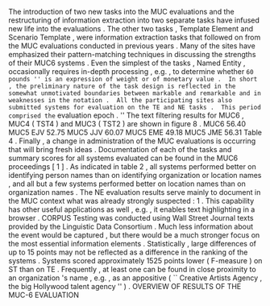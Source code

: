 The introduction of two new tasks into the MUC evaluations and the restructuring of information extraction into two separate tasks have infused new life into the evaluations . 
The other two tasks , Template Element and Scenario Template , were information extraction tasks that followed on from the MUC evaluations conducted in previous years . 
Many of the sites have emphasized their pattern-matching techniques in discussing the strengths of their MUC6 systems . 
Even the simplest of the tasks , Named Entity , occasionally requires in-depth processing , e.g. , to determine whether `` 60 pounds '' is an expression of weight or of monetary value . 
In short , the preliminary nature of the task design is reflected in the somewhat unmotivated boundaries between markable and remarkable and in weaknesses in the notation . 
All the participating sites also submitted systems for evaluation on the TE and NE tasks . 
This period comprised the `` evaluation epoch . '' 
The text filtering results for MUC6 , MUC4 ( TST4 ) and MUC3 ( TST2 ) are shown in figure 8 . 
MUC6 56.40 MUC5 EJV 52.75 MUC5 JJV 60.07 MUC5 EME 49.18 MUC5 JME 56.31 Table 4 . 
Finally , a change in administration of the MUC evaluations is occurring that will bring fresh ideas . 
Documentation of each of the tasks and summary scores for all systems evaluated can be found in the MUC6 proceedings [ 1 ] . 
As indicated in table 2 , all systems performed better on identifying person names than on identifying organization or location names , and all but a few systems performed better on location names than on organization names . 
The NE evaluation results serve mainly to document in the MUC context what was already strongly suspected : 1 . 
This capability has other useful applications as well , e.g. , it enables text highlighting in a browser . 
CORPUS Testing was conducted using Wall Street Journal texts provided by the Linguistic Data Consortium . 
Much less information about the event would be captured , but there would be a much stronger focus on the most essential information elements . 
Statistically , large differences of up to 15 points may not be reflected as a difference in the ranking of the systems . 
Systems scored approximately 1525 points lower ( F-measure ) on ST than on TE . 
Frequently , at least one can be found in close proximity to an organization 's name , e.g. , as an appositive ( `` Creative Artists Agency , the big Hollywood talent agency '' ) . 
OVERVIEW OF RESULTS OF THE MUC-6 EVALUATION 